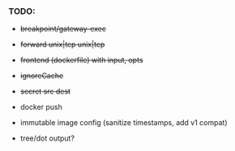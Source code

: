 ### TODO:
* ~~breakpoint/gateway-exec~~
* ~~forward unix|tcp unix|tcp~~
* ~~frontend (dockerfile) with input, opts~~
* ~~ignoreCache~~
* ~~secret src dest~~
* docker push
* immutable image config (sanitize timestamps, add v1 compat)
  
* tree/dot output?
